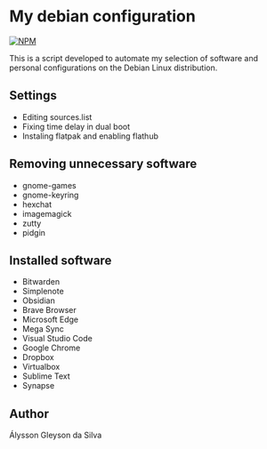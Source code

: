 # My debian configuration

[![NPM](https://img.shields.io/npm/l/react)](https://github.com/alyssongleyson/my-debian-configuration/blob/main/LICENSE)

This is a script developed to automate my selection of software and personal configurations on the Debian Linux distribution.

## Settings
- Editing sources.list
- Fixing time delay in dual boot
- Instaling flatpak and enabling flathub

## Removing unnecessary software
- gnome-games 
- gnome-keyring 
- hexchat 
- imagemagick 
- zutty 
- pidgin

## Installed software
- Bitwarden
- Simplenote
- Obsidian
- Brave Browser
- Microsoft Edge
- Mega Sync
- Visual Studio Code
- Google Chrome
- Dropbox
- Virtualbox
- Sublime Text
- Synapse


## Author
Álysson Gleyson da Silva
